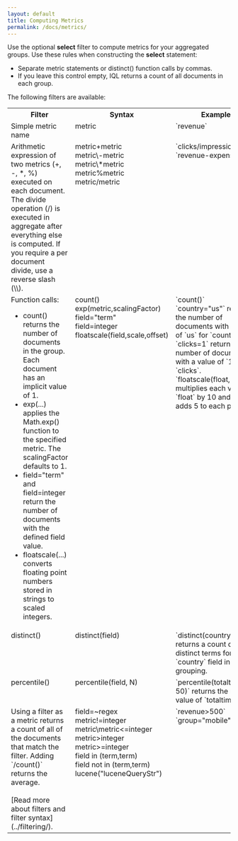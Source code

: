 ```yaml
---
layout: default
title: Computing Metrics
permalink: /docs/metrics/
---
```


Use the optional **select** filter to compute metrics for your aggregated groups. Use these rules when constructing the **select** statement:

- Separate metric statements or distinct() function calls by commas.
- If you leave this control empty, IQL returns a count of all documents in each group. 

The following filters are available:
<table>
  <tr>
    <th>Filter</th>
    <th>Syntax</th>
    <th>Examples</th>
  </tr>
  <tr>
    <td valign="top">Simple metric name</td>
    <td valign="top">metric</td>
    <td valign="top">`revenue`</td>
  </tr>
  <tr>
    <td valign="top">Arithmetic expression of two metrics (+, -, *, %) executed on each document. <br>The divide operation (/) is executed in aggregate after everything else is computed. If you require a per document divide, use a reverse slash (\\). </td>
    <td valign="top">metric+metric<br>metric\-metric<br>metric\*metric<br>metric%metric<br>metric/metric</td>
    <td valign="top">`clicks/impressions`<br>`revenue-expenses`</td>
  </tr>
  <tr>
    <td valign="top">Function calls:
    <ul>
       <li>count() returns the number of documents in the group. Each document has an implicit value of 1.</li>
       <li>exp(...) applies the Math.exp() function to the specified metric. The scalingFactor defaults to 1.  </li>
       <li>field="term" and field=integer return the number of documents with the defined field value.</li>
       <li>floatscale(...) converts floating point numbers stored in strings to scaled integers.</li>
     </ul>
       
</td>
    <td valign="top">count()<br>exp(metric,scalingFactor)<br>field="term"<br>field=integer<br>floatscale(field,scale,offset)</td>
    <td valign="top">`count()` <br>`country="us"` returns the number of documents with a value of `us` for `country`. <br>`clicks=1` returns the number of documents with a value of `1` for `clicks`.<br>`floatscale(float,10,5)` multiplies each value in `float` by 10 and then adds 5 to each product.</td>
  </tr>
  <tr>
    <td valign="top">distinct()</td>
    <td valign="top">distinct(field)</td>
    <td valign="top">`distinct(country)` returns a count of distinct terms for the `country` field in each grouping.</td>
  </tr>
  <tr>
    <td valign="top">percentile()</td>
    <td valign="top">percentile(field,&nbsp;N)</td>
    <td valign="top">`percentile(totaltime, 50)` returns the median value of `totaltime`.</td>
  </tr>
    <tr>
    <td valign="top">Using a filter as a metric returns a count of all of the documents that match the filter. Adding `/count()` returns the average. <br><br>[Read more about filters and filter syntax](../filtering/).</td>
    <td valign="top">field=~regex<br>metric!=integer<br>metric\<integer<br>metric<=integer<br>metric>integer<br>metric>=integer<br>field in (term,term)<br>field not in (term,term)<br>lucene("luceneQueryStr")</td>
    <td valign="top">`revenue>500`<br>`group="mobile"/count()`</td>
  </tr>

</table>

